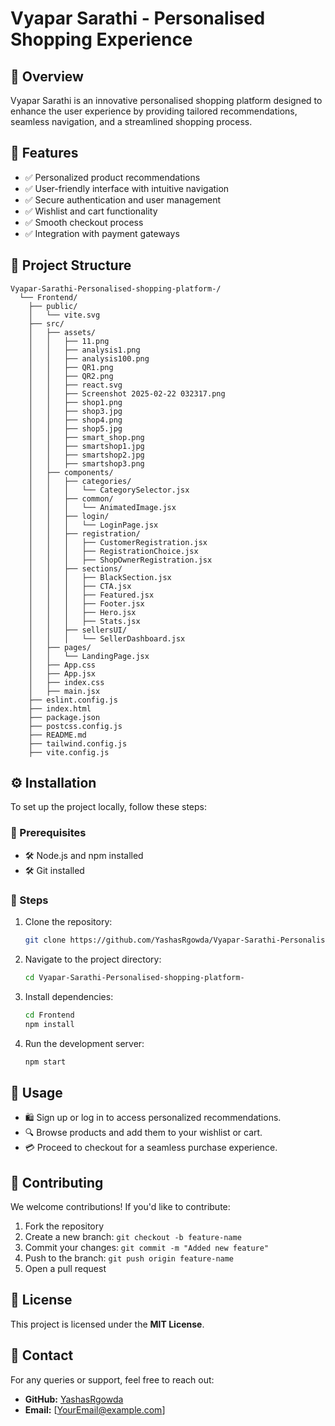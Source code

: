 # Vyapar Sarathi - Personalised Shopping Experience

## 📌 Overview
Vyapar Sarathi is an innovative personalised shopping platform designed to enhance the user experience by providing tailored recommendations, seamless navigation, and a streamlined shopping process.

## 🚀 Features
- ✅ Personalized product recommendations
- ✅ User-friendly interface with intuitive navigation
- ✅ Secure authentication and user management
- ✅ Wishlist and cart functionality
- ✅ Smooth checkout process
- ✅ Integration with payment gateways

## 📂 Project Structure
```
Vyapar-Sarathi-Personalised-shopping-platform-/
  └── Frontend/
    ├── public/
    │   └── vite.svg
    ├── src/
    │   ├── assets/
    │   │   ├── 11.png
    │   │   ├── analysis1.png
    │   │   ├── analysis100.png
    │   │   ├── QR1.png
    │   │   ├── QR2.png
    │   │   ├── react.svg
    │   │   ├── Screenshot 2025-02-22 032317.png
    │   │   ├── shop1.png
    │   │   ├── shop3.jpg
    │   │   ├── shop4.png
    │   │   ├── shop5.jpg
    │   │   ├── smart_shop.png
    │   │   ├── smartshop1.jpg
    │   │   ├── smartshop2.jpg
    │   │   ├── smartshop3.png
    │   ├── components/
    │   │   ├── categories/
    │   │   │   └── CategorySelector.jsx
    │   │   ├── common/
    │   │   │   └── AnimatedImage.jsx
    │   │   ├── login/
    │   │   │   └── LoginPage.jsx
    │   │   ├── registration/
    │   │   │   ├── CustomerRegistration.jsx
    │   │   │   ├── RegistrationChoice.jsx
    │   │   │   ├── ShopOwnerRegistration.jsx
    │   │   ├── sections/
    │   │   │   ├── BlackSection.jsx
    │   │   │   ├── CTA.jsx
    │   │   │   ├── Featured.jsx
    │   │   │   ├── Footer.jsx
    │   │   │   ├── Hero.jsx
    │   │   │   ├── Stats.jsx
    │   │   ├── sellersUI/
    │   │   │   └── SellerDashboard.jsx
    │   ├── pages/
    │   │   └── LandingPage.jsx
    │   ├── App.css
    │   ├── App.jsx
    │   ├── index.css
    │   ├── main.jsx
    ├── eslint.config.js
    ├── index.html
    ├── package.json
    ├── postcss.config.js
    ├── README.md
    ├── tailwind.config.js
    ├── vite.config.js
```

## ⚙️ Installation
To set up the project locally, follow these steps:

### 🔹 Prerequisites
- 🛠️ Node.js and npm installed
- 🛠️ Git installed

### 🔹 Steps
1. Clone the repository:
   ```bash
   git clone https://github.com/YashasRgowda/Vyapar-Sarathi-Personalised-shopping-platform-.git
   ```
2. Navigate to the project directory:
   ```bash
   cd Vyapar-Sarathi-Personalised-shopping-platform-
   ```
3. Install dependencies:
   ```bash
   cd Frontend
   npm install
   ```
4. Run the development server:
   ```bash
   npm start
   ```

## 🎯 Usage
- 🛍️ Sign up or log in to access personalized recommendations.
- 🔍 Browse products and add them to your wishlist or cart.
- 💳 Proceed to checkout for a seamless purchase experience.

## 🤝 Contributing
We welcome contributions! If you'd like to contribute:
1. Fork the repository
2. Create a new branch: `git checkout -b feature-name`
3. Commit your changes: `git commit -m "Added new feature"`
4. Push to the branch: `git push origin feature-name`
5. Open a pull request

## 📜 License
This project is licensed under the **MIT License**.

## 📩 Contact
For any queries or support, feel free to reach out:
- **GitHub:** [YashasRgowda](https://github.com/YashasRgowda)
- **Email:** [YourEmail@example.com]

